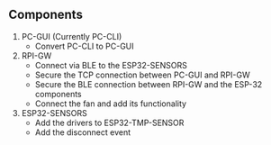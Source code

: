 ## Components
1. PC-GUI (Currently PC-CLI)
    - Convert PC-CLI to PC-GUI 
2. RPI-GW
    - Connect via BLE to the ESP32-SENSORS
    - Secure the TCP connection between PC-GUI and RPI-GW
    - Secure the BLE connection between RPI-GW and the ESP-32 components
    - Connect the fan and add its functionality
3. ESP32-SENSORS
    - Add the drivers to ESP32-TMP-SENSOR
    - Add the disconnect event